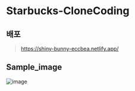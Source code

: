# Starbucks-CloneCoding

배포
-------
>https://shiny-bunny-eccbea.netlify.app/

Sample_image
---------
![image](https://github.com/HongYeonSeung/startbucks/assets/105265694/54d1d557-d0ab-4823-9738-f3fa877903b1)
